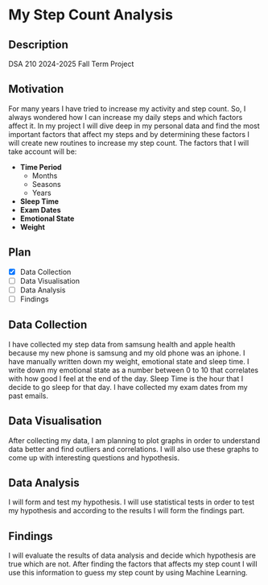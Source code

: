 # My Step Count Analysis

## Description

DSA 210  2024-2025 Fall Term Project

## Motivation 
For many years I have tried to increase my activity and step count. So, I always wondered how I can increase my daily steps and  which factors affect it.
In my project I will dive deep in my personal data and find the most important factors that affect my steps and by determining these factors I will create new routines to increase my step count. The factors that I will take account will be:
* **Time Period**
  * Months
  * Seasons
  * Years  
* **Sleep Time**
* **Exam Dates**
* **Emotional State**
* **Weight**

## Plan
- [X] Data Collection
- [ ] Data Visualisation
- [ ] Data Analysis
- [ ] Findings

## Data Collection
I have collected my step data from samsung health and apple health because my new phone is samsung and my old phone was an iphone. I have manually written down my weight, emotional state and sleep time. I write down my emotional state as a number between 0 to 10 that correlates with how good I feel at the end of the day. Sleep Time is the hour that I decide to go sleep for that day. I have collected my exam dates from my past emails.

## Data Visualisation
After collecting my data, I am planning to plot graphs in order to understand data better and find outliers and correlations. I will also use these graphs to come up with interesting questions and hypothesis.

## Data Analysis
I will form and test my hypothesis. I will use statistical tests in order to test my hypothesis and according to the results I will form the findings part.

## Findings
I will evaluate the results of data analysis and decide which hypothesis are true which are not. After finding the factors that affects my step count I will use this information to guess my step count by using Machine Learning.
